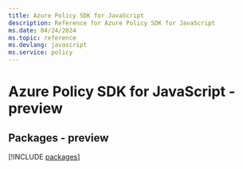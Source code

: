 ```yaml
---
title: Azure Policy SDK for JavaScript
description: Reference for Azure Policy SDK for JavaScript
ms.date: 04/24/2024
ms.topic: reference
ms.devlang: javascript
ms.service: policy
---
```

# Azure Policy SDK for JavaScript - preview
## Packages - preview
[!INCLUDE [packages](policy-index.md)]